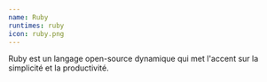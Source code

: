 ```yaml
---
name: Ruby
runtimes: ruby
icon: ruby.png
---
```


Ruby est un langage open-source dynamique qui met l'accent sur la simplicité et la productivité.

